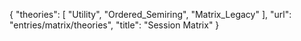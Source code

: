 {
    "theories": [
        "Utility",
        "Ordered_Semiring",
        "Matrix_Legacy"
    ],
    "url": "entries/matrix/theories",
    "title": "Session Matrix"
}